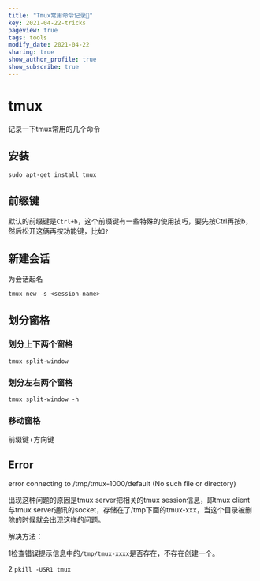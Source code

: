 ```yaml
---
title: "Tmux常用命令记录📝"
key: 2021-04-22-tricks
pageview: true
tags: tools
modify_date: 2021-04-22
sharing: true
show_author_profile: true
show_subscribe: true
---
```


# tmux
记录一下tmux常用的几个命令

## 安装

```
sudo apt-get install tmux
```

## 前缀键
默认的前缀键是`Ctrl+b`，这个前缀键有一些特殊的使用技巧，要先按Ctrl再按b，然后松开这俩再按功能键，比如`?`


## 新建会话

为会话起名
```
tmux new -s <session-name>
```

## 划分窗格

### 划分上下两个窗格
`tmux split-window`
### 划分左右两个窗格
`tmux split-window -h`

### 移动窗格

前缀键+方向键


## Error
 
error connecting to /tmp/tmux-1000/default (No such file or directory)

出现这种问题的原因是tmux server把相关的tmux session信息，即tmux client与tmux server通讯的socket，存储在了/tmp下面的tmux-xxx，当这个目录被删除的时候就会出现这样的问题。


解决方法：

1检查错误提示信息中的`/tmp/tmux-xxxx`是否存在，不存在创建一个。

2 `pkill -USR1 tmux`